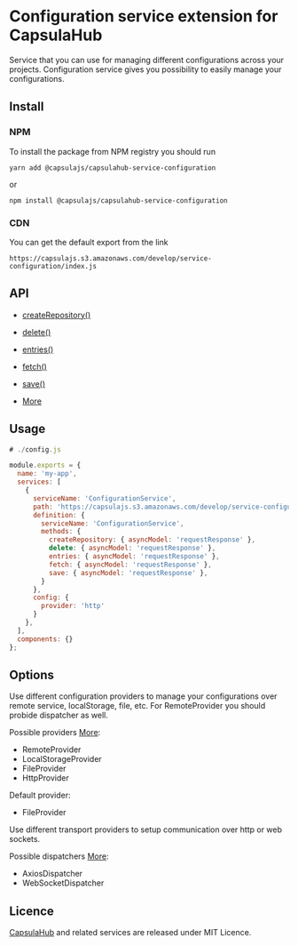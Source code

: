 # Configuration service extension for CapsulaHub

Service that you can use for managing different configurations across your projects.
Configuration service gives you possibility to easily manage your configurations.

## Install

### NPM

To install the package from NPM registry you should run

```
yarn add @capsulajs/capsulahub-service-configuration
```

or
```
npm install @capsulajs/capsulahub-service-configuration
```

### CDN

You can get the default export from the link

```
https://capsulajs.s3.amazonaws.com/develop/service-configuration/index.js
```

## API

- [createRepository()](#createRepository--api)

- [delete()](#delete--api)

- [entries()](#entries-api)

- [fetch()](#fetch--api)

- [save()](#save--api)

- [More](https://github.com/capsulajs/configuration-service/blob/develop/src/api/ConfigurationServiceTypes.ts)

## Usage

```javascript
# ./config.js

module.exports = {
  name: 'my-app',
  services: [
    {
      serviceName: 'ConfigurationService',
      path: 'https://capsulajs.s3.amazonaws.com/develop/service-configuration/index.js',
      definition: {
        serviceName: 'ConfigurationService',
        methods: {
          createRepository: { asyncModel: 'requestResponse' },
          delete: { asyncModel: 'requestResponse' },
          entries: { asyncModel: 'requestResponse' },
          fetch: { asyncModel: 'requestResponse' },
          save: { asyncModel: 'requestResponse' },
        }
      },
      config: {
        provider: 'http'
      }
    },
  ],
  components: {}
};
```

## Options

Use different configuration providers to manage your configurations over remote service, localStorage, file, etc.
For RemoteProvider you should probide dispatcher as well.

Possible providers [More](https://github.com/capsulajs/configuration-service/tree/develop/src/provider):

- RemoteProvider
- LocalStorageProvider
- FileProvider
- HttpProvider

Default provider:

- FileProvider

Use different transport providers to setup communication over http or web sockets.

Possible dispatchers [More](https://github.com/capsulajs/capsulajs-transport-providers):

- AxiosDispatcher
- WebSocketDispatcher

## Licence

[CapsulaHub](https://github.com/capsulajs/capsulahub) and related services are released under MIT Licence.
